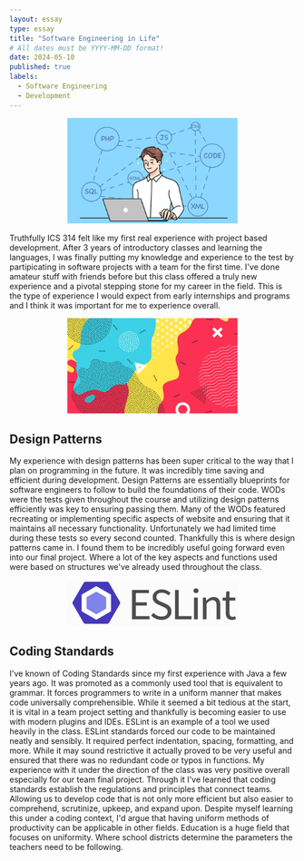 ```yaml
---
layout: essay
type: essay
title: "Software Engineering in Life"
# All dates must be YYYY-MM-DD format!
date: 2024-05-10
published: true
labels:
  - Software Engineering
  - Development
---
```


<p align="center" >
<img width="300px" img class="img-fluid" src="../img/se.png">
</p>

Truthfully ICS 314 felt like my first real experience with project based development. After 3 years of introductory classes and learning the languages, I was finally putting my knowledge and experience to the test by partipicating in software projects with a team for the first time. I've done amateur stuff with friends before but this class offered a truly new experience and a pivotal stepping stone for my career in the field. This is the type of experience I would expect from early internships and programs and I think it was important for me to experience overall.

<p align="center" >
<img width="300px" img class="img-fluid" src="../img/depa.jpg">
</p>

## Design Patterns
My experience with design patterns has been super critical to the way that I plan on programming in the future. It was incredibly time saving and efficient during development. Design Patterns are essentially blueprints for software engineers to follow to build the foundations of their code. WODs were the tests given throughout the course and utilizing design patterns efficiently was key to ensuring passing them. Many of the WODs featured recreating or implementing specific aspects of website and ensuring that it maintains all necessary functionality. Unfortunately we had limited time during these tests so every second counted. Thankfully this is where design patterns came in. I found them to be incredibly useful going forward even into our final project. Where a lot of the key aspects and functions used were based on structures we've already used throughout the class.

<p align="center" >
<img width="300px" img class="img-fluid" src="../img/eslint.png">
</p>

## Coding Standards
I've known of Coding Standards since my first experience with Java a few years ago. It was promoted as a commonly used tool that is equivalent to grammar. It forces programmers to write in a uniform manner that makes code universally comprehensible. While it seemed a bit tedious at the start, it is vital in a team project setting and thankfully is becoming easier to use with modern plugins and IDEs. ESLint is an example of a tool we used heavily in the class. ESLint standards forced our code to be maintained neatly and sensibly. It required perfect indentation, spacing, formatting, and more. While it may sound restrictive it actually proved to be very useful and ensured that there was no redundant code or typos in functions. My experience with it under the direction of the class was very positive overall especially for our team final project. Through it I've learned that coding standards establish the regulations and principles that connect teams. Allowing us to develop code that is not only more efficient but also easier to comprehend, scrutinize, upkeep, and expand upon. Despite myself learning this under a coding context, I'd argue that having uniform methods of productivity can be applicable in other fields. Education is a huge field that focuses on uniformity. Where school districts determine the parameters the teachers need to be following. 


